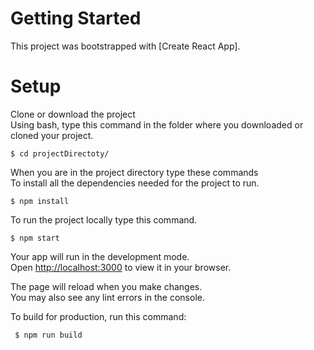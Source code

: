 # Getting Started

This project was bootstrapped with [Create React App].

# Setup
Clone or download the project\
Using bash, type this command in the folder where you downloaded or cloned your project.
```
$ cd projectDirectoty/
```
When you are in the project directory type these commands\
To install all the dependencies needed for the project to run.
```
$ npm install
```
To run the project locally type this command.
```
$ npm start  
```
Your app will run in the development mode.\
Open [http://localhost:3000](http://localhost:3000) to view it in your browser.

The page will reload when you make changes.\
You may also see any lint errors in the console.

To build for production, run this command:
```
 $ npm run build
```





